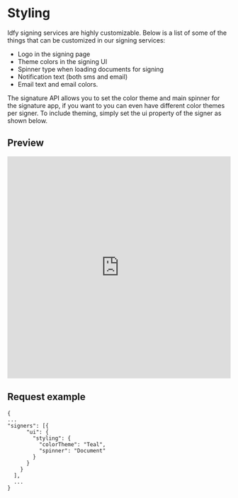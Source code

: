 # Styling

Idfy signing services are highly customizable. Below is a list of some of the things that can be customized in our signing services:

* Logo in the signing page
* Theme colors in the signing UI
* Spinner type when loading documents for signing
* Notification text \(both sms and email\)
* Email text and email colors.

The signature API allows you to set the color theme and main spinner for the signature app, if you want to you can even have different color themes per signer. To include theming, simply set the ui property of the signer as shown below.

## Preview


<iframe src="https://sign-test.idfy.io/theme-preview" height="500" width="100%" frameborder="0" allowfullscreen="allowfullscreen"> </iframe>


## Request example

```
{
...
"signers": [{
      "ui": {        
        "styling": {
          "colorTheme": "Teal",
          "spinner": "Document"
        }
      }
    }
  ],  
  ...
}
```



